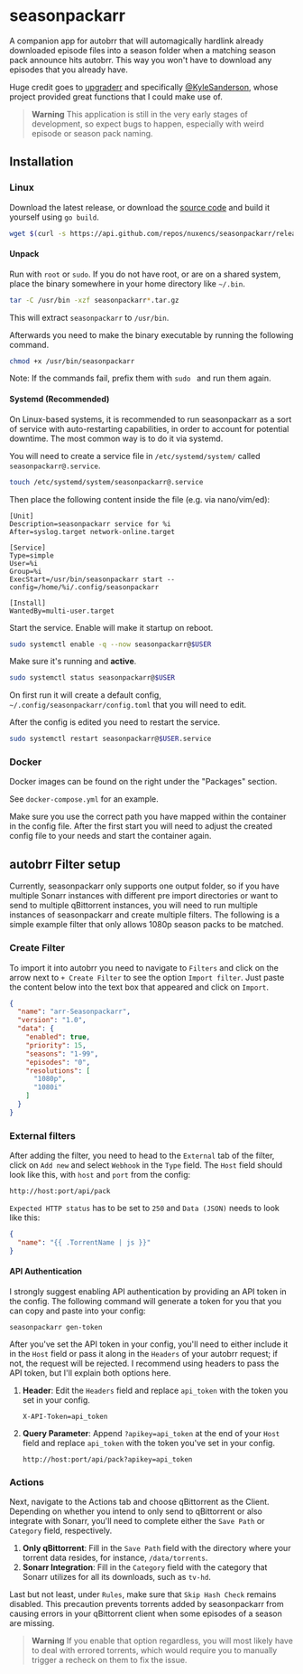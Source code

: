 # seasonpackarr

A companion app for autobrr that will automagically hardlink already downloaded episode files into a season folder when
a matching season pack announce hits autobrr. This way you won't have to download any episodes that you already have.

Huge credit goes to [upgraderr](https://github.com/KyleSanderson/upgraderr) and
specifically [@KyleSanderson](https://github.com/KyleSanderson), whose project provided great functions that I could
make use of.

> **Warning**
> This application is still in the very early stages of development, so expect bugs to happen, especially with weird
> episode or season pack naming.

## Installation

### Linux

Download the latest release, or download the [source code](https://github.com/nuxencs/seasonpackarr/releases/latest) and
build it yourself using `go build`.

```bash
wget $(curl -s https://api.github.com/repos/nuxencs/seasonpackarr/releases/latest | grep download | grep linux_x86_64 | cut -d\" -f4)
```

#### Unpack

Run with `root` or `sudo`. If you do not have root, or are on a shared system, place the binary somewhere in your home
directory like `~/.bin`.

```bash
tar -C /usr/bin -xzf seasonpackarr*.tar.gz
```

This will extract `seasonpackarr` to `/usr/bin`.

Afterwards you need to make the binary executable by running the following command.

```bash
chmod +x /usr/bin/seasonpackarr
```

Note: If the commands fail, prefix them with `sudo ` and run them again.

#### Systemd (Recommended)

On Linux-based systems, it is recommended to run seasonpackarr as a sort of service with auto-restarting capabilities,
in order to account for potential downtime. The most common way is to do it via systemd.

You will need to create a service file in `/etc/systemd/system/` called `seasonpackarr@.service`.

```bash
touch /etc/systemd/system/seasonpackarr@.service
```

Then place the following content inside the file (e.g. via nano/vim/ed):

```systemd title="/etc/systemd/system/seasonpackarr@.service"
[Unit]
Description=seasonpackarr service for %i
After=syslog.target network-online.target

[Service]
Type=simple
User=%i
Group=%i
ExecStart=/usr/bin/seasonpackarr start --config=/home/%i/.config/seasonpackarr

[Install]
WantedBy=multi-user.target
```

Start the service. Enable will make it startup on reboot.

```bash
sudo systemctl enable -q --now seasonpackarr@$USER
```

Make sure it's running and **active**.

```bash
sudo systemctl status seasonpackarr@$USER
```

On first run it will create a default config, `~/.config/seasonpackarr/config.toml` that you will need to edit.

After the config is edited you need to restart the service.

```bash
sudo systemctl restart seasonpackarr@$USER.service
```

### Docker

Docker images can be found on the right under the "Packages" section.

See `docker-compose.yml` for an example.

Make sure you use the correct path you have mapped within the container in the config file. After the first start you
will need to adjust the created config file to your needs and start the container again.

## autobrr Filter setup

Currently, seasonpackarr only supports one output folder, so if you have multiple Sonarr instances with different pre
import directories or want to send to multiple qBittorrent instances, you will need to run multiple instances of
seasonpackarr and create multiple filters. The following is a simple example filter that only allows 1080p season packs
to be matched.

### Create Filter

To import it into autobrr you need to navigate to `Filters` and click on the arrow next to `+ Create Filter` to see the
option `Import filter`. Just paste the content below into the text box that appeared and click on `Import`.

```json
{
  "name": "arr-Seasonpackarr",
  "version": "1.0",
  "data": {
    "enabled": true,
    "priority": 15,
    "seasons": "1-99",
    "episodes": "0",
    "resolutions": [
      "1080p",
      "1080i"
    ]
  }
}
```

### External filters

After adding the filter, you need to head to the `External` tab of the filter, click on `Add new` and select `Webhook`
in the `Type` field. The `Host` field should look like this, with `host` and `port` from the config:

```
http://host:port/api/pack
```

`Expected HTTP status` has to be set to `250` and `Data (JSON)` needs to look like this:

```json
{
  "name": "{{ .TorrentName | js }}"
}
```

#### API Authentication

I strongly suggest enabling API authentication by providing an API token in the config. The following command will
generate a token for you that you can copy and paste into your config:

```
seasonpackarr gen-token
```

After you've set the API token in your config, you'll need to either include it in the `Host` field or pass it
along in the `Headers` of your autobrr request; if not, the request will be rejected. I recommend using headers to pass
the API token, but I'll explain both options here.

1. **Header**: Edit the `Headers` field and replace `api_token` with the token you set in your config.
    ```
    X-API-Token=api_token
    ```
2. **Query Parameter**: Append `?apikey=api_token` at the end of your `Host` field and replace `api_token` with the
   token you've set in your config.
    ```
    http://host:port/api/pack?apikey=api_token
    ```

### Actions

Next, navigate to the Actions tab and choose qBittorrent as the Client. Depending on whether you intend to only send to
qBittorrent or also integrate with Sonarr, you'll need to complete either the `Save Path` or `Category` field, respectively.

1. **Only qBittorrent**: Fill in the `Save Path` field with the directory where your torrent data resides, for
   instance, `/data/torrents`.
2. **Sonarr Integration**: Fill in the `Category` field with the category that Sonarr utilizes for all its downloads,
   such as `tv-hd`.

Last but not least, under `Rules`, make sure that `Skip Hash Check` remains disabled. This precaution prevents torrents
added by seasonpackarr from causing errors in your qBittorrent client when some episodes of a season are missing.

> **Warning**
> If you enable that option regardless, you will most likely have to deal with errored torrents, which would require you
> to manually trigger a recheck on them to fix the issue.
